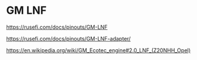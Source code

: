 # GM LNF

https://rusefi.com/docs/pinouts/GM-LNF

https://rusefi.com/docs/pinouts/GM-LNF-adapter/

https://en.wikipedia.org/wiki/GM_Ecotec_engine#2.0_LNF_(Z20NHH_Opel)
